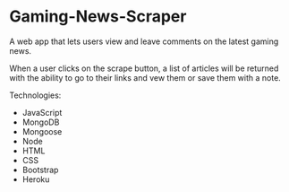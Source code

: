 # Gaming-News-Scraper
A web app that lets users view and leave comments on the latest gaming news.

When a user clicks on the scrape button, a list of articles will be returned with the ability to go to their links and vew them or save them with a note.

Technologies:
- JavaScript
- MongoDB
- Mongoose
- Node
- HTML
- CSS
- Bootstrap
- Heroku

